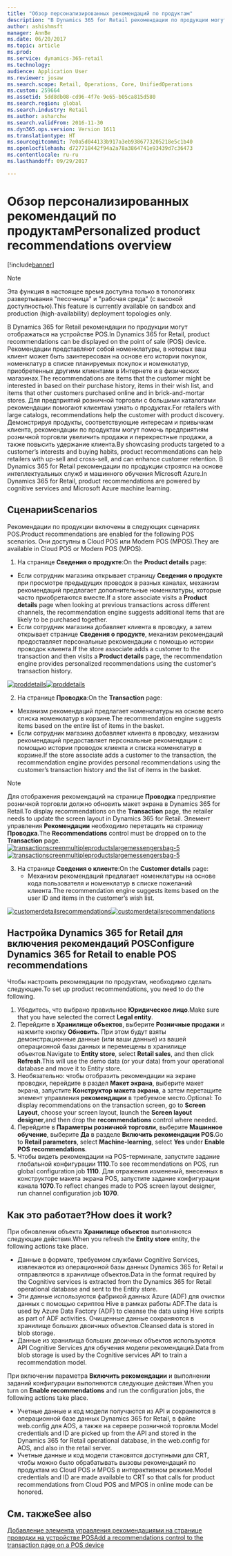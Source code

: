 ```yaml
---
title: "Обзор персонализированных рекомендаций по продуктам"
description: "В Dynamics 365 for Retail рекомендации по продукции могут отображаться на устройстве POS. Рекомендации представляют собой номенклатуры, в которых ваш клиент может быть заинтересован на основе его истории покупок, номенклатур в списке планируемых покупок и номенклатур, приобретенных другими клиентами в Интернете и в физических магазинах. Для предприятий розничной торговли с большими каталогами рекомендации помогают клиентам узнать о продуктах. Демонстрируя продукты, соответствующие интересам и привычкам клиента, рекомендации по продуктам могут помочь предприятиям розничной торговли увеличить продажи и перекрестные продажи, а также повысить удержание клиента. В Dynamics 365 for Retail рекомендации по продукции строятся на основе интеллектуальных служб и машинного обучения Microsoft Azure."
author: ashishmsft
manager: AnnBe
ms.date: 06/20/2017
ms.topic: article
ms.prod: 
ms.service: dynamics-365-retail
ms.technology: 
audience: Application User
ms.reviewer: josaw
ms.search.scope: Retail, Operations, Core, UnifiedOperations
ms.custom: 259664
ms.assetid: 5dd8db08-cd96-4f7e-9e65-b05ca815d580
ms.search.region: global
ms.search.industry: Retail
ms.author: asharchw
ms.search.validFrom: 2016-11-30
ms.dyn365.ops.version: Version 1611
ms.translationtype: HT
ms.sourcegitcommit: 7e0a5d044133b917a3eb9386773205218e5c1b40
ms.openlocfilehash: d727718442f94a2a78a3864741e93439d7c36473
ms.contentlocale: ru-ru
ms.lasthandoff: 09/29/2017

---
```


# <a name="personalized-product-recommendations-overview"></a><span data-ttu-id="299f8-107">Обзор персонализированных рекомендаций по продуктам</span><span class="sxs-lookup"><span data-stu-id="299f8-107">Personalized product recommendations overview</span></span>

[!include[banner](includes/banner.md)]


> [!NOTE]
> <span data-ttu-id="299f8-108">Эта функция в настоящее время доступна только в топологиях развертывания "песочница" и "рабочая среда" (с высокой доступностью).</span><span class="sxs-lookup"><span data-stu-id="299f8-108">This feature is currently available on sandbox and production (high-availability) deployment topologies only.</span></span> 

<span data-ttu-id="299f8-109">В Dynamics 365 for Retail рекомендации по продукции могут отображаться на устройстве POS.</span><span class="sxs-lookup"><span data-stu-id="299f8-109">In Dynamics 365 for Retail, product recommendations can be displayed on the point of sale (POS) device.</span></span> <span data-ttu-id="299f8-110">Рекомендации представляют собой номенклатуры, в которых ваш клиент может быть заинтересован на основе его истории покупок, номенклатур в списке планируемых покупок и номенклатур, приобретенных другими клиентами в Интернете и в физических магазинах.</span><span class="sxs-lookup"><span data-stu-id="299f8-110">The recommendations are items that the customer might be interested in based on their purchase history, items in their wish list, and items that other customers purchased online and in brick-and-mortar stores.</span></span> <span data-ttu-id="299f8-111">Для предприятий розничной торговли с большими каталогами рекомендации помогают клиентам узнать о продуктах.</span><span class="sxs-lookup"><span data-stu-id="299f8-111">For retailers with large catalogs, recommendations help the customer with product discovery.</span></span> <span data-ttu-id="299f8-112">Демонстрируя продукты, соответствующие интересам и привычкам клиента, рекомендации по продуктам могут помочь предприятиям розничной торговли увеличить продажи и перекрестные продажи, а также повысить удержание клиента.</span><span class="sxs-lookup"><span data-stu-id="299f8-112">By showcasing products targeted to a customer’s interests and buying habits, product recommendations can help retailers with up-sell and cross-sell, and can enhance customer retention.</span></span> <span data-ttu-id="299f8-113">В Dynamics 365 for Retail рекомендации по продукции строятся на основе интеллектуальных служб и машинного обучения Microsoft Azure.</span><span class="sxs-lookup"><span data-stu-id="299f8-113">In Dynamics 365 for Retail, product recommendations are powered by cognitive services and Microsoft Azure machine learning.</span></span>


<a name="scenarios"></a><span data-ttu-id="299f8-114">Сценарии</span><span class="sxs-lookup"><span data-stu-id="299f8-114">Scenarios</span></span>
---------

<span data-ttu-id="299f8-115">Рекомендации по продукции включены в следующих сценариях POS.</span><span class="sxs-lookup"><span data-stu-id="299f8-115">Product recommendations are enabled for the following POS scenarios.</span></span> <span data-ttu-id="299f8-116">Они доступны в Cloud POS или Modern POS (MPOS).</span><span class="sxs-lookup"><span data-stu-id="299f8-116">They are available in Cloud POS or Modern POS (MPOS).</span></span>

1.  <span data-ttu-id="299f8-117">На странице **Сведения о продукте**:</span><span class="sxs-lookup"><span data-stu-id="299f8-117">On the **Product details** page:</span></span>

-   <span data-ttu-id="299f8-118">Если сотрудник магазина открывает страницу **Сведения о продукте** при просмотре предыдущих проводок в разных каналах, механизм рекомендаций предлагает дополнительные номенклатуры, которые часто приобретаются вместе.</span><span class="sxs-lookup"><span data-stu-id="299f8-118">If a store associate visits a **Product details** page when looking at previous transactions across different channels, the recommendation engine suggests additional items that are likely to be purchased together.</span></span>
-   <span data-ttu-id="299f8-119">Если сотрудник магазина добавляет клиента в проводку, а затем открывает странице **Сведения о продукте**, механизм рекомендаций предоставляет персональные рекомендации с помощью истории проводок клиента.</span><span class="sxs-lookup"><span data-stu-id="299f8-119">If the store associate adds a customer to the transaction and then visits a **Product details** page, the recommendation engine provides personalized recommendations using the customer's transaction history.</span></span>

<span data-ttu-id="299f8-120">[![proddetails](./media/proddetails.png)](./media/proddetails.png)</span><span class="sxs-lookup"><span data-stu-id="299f8-120">[![proddetails](./media/proddetails.png)](./media/proddetails.png)</span></span>

2.  <span data-ttu-id="299f8-121">На странице **Проводка**:</span><span class="sxs-lookup"><span data-stu-id="299f8-121">On the **Transaction** page:</span></span>

-   <span data-ttu-id="299f8-122">Механизм рекомендаций предлагает номенклатуры на основе всего списка номенклатур в корзине.</span><span class="sxs-lookup"><span data-stu-id="299f8-122">The recommendation engine suggests items based on the entire list of items in the basket.</span></span>
-   <span data-ttu-id="299f8-123">Если сотрудник магазина добавляет клиента в проводку, механизм рекомендаций предоставляет персональные рекомендации с помощью истории проводок клиента и списка номенклатур в корзине.</span><span class="sxs-lookup"><span data-stu-id="299f8-123">If the store associate adds a customer to the transaction, the recommendation engine provides personal recommendations using the customer’s transaction history and the list of items in the basket.</span></span>

> [!NOTE]
> <span data-ttu-id="299f8-124">Для отображения рекомендаций на странице **Проводка** предприятие розничной торговли должно обновить макет экрана в Dynamics 365 for Retail.</span><span class="sxs-lookup"><span data-stu-id="299f8-124">To display recommendations on the **Transaction** page, the retailer needs to update the screen layout in Dynamics 365 for Retail.</span></span> <span data-ttu-id="299f8-125">Элемент управления **Рекомендации** необходимо перетащить на страницу **Проводка**.</span><span class="sxs-lookup"><span data-stu-id="299f8-125">The **Recommendations** control must be dropped on to the **Transaction** page.</span></span> <span data-ttu-id="299f8-126">[![transactionscreenmultipleproductslargemessengersbag-5](./media/transactionscreenmultipleproductslargemessengersbag-5.jpg)](./media/transactionscreenmultipleproductslargemessengersbag-5.jpg)</span><span class="sxs-lookup"><span data-stu-id="299f8-126">[![transactionscreenmultipleproductslargemessengersbag-5](./media/transactionscreenmultipleproductslargemessengersbag-5.jpg)](./media/transactionscreenmultipleproductslargemessengersbag-5.jpg)</span></span>

3.  <span data-ttu-id="299f8-127">На странице **Сведения о клиенте**:</span><span class="sxs-lookup"><span data-stu-id="299f8-127">On the **Customer details** page:</span></span>
    -   <span data-ttu-id="299f8-128">Механизм рекомендаций предлагает номенклатуры на основе кода пользователя и номенклатур в списке пожеланий клиента.</span><span class="sxs-lookup"><span data-stu-id="299f8-128">The recommendation engine suggests items based on the user ID and items in the customer’s wish list.</span></span>

<span data-ttu-id="299f8-129">[![customerdetailsrecommendations](./media/customerdetailsrecommendations.png)](./media/customerdetailsrecommendations.png)</span><span class="sxs-lookup"><span data-stu-id="299f8-129">[![customerdetailsrecommendations](./media/customerdetailsrecommendations.png)](./media/customerdetailsrecommendations.png)</span></span>

## <a name="configure-dynamics-365-for-retail-to-enable-pos-recommendations"></a><span data-ttu-id="299f8-130">Настройка Dynamics 365 for Retail для включения рекомендаций POS</span><span class="sxs-lookup"><span data-stu-id="299f8-130">Configure Dynamics 365 for Retail to enable POS recommendations</span></span>
<span data-ttu-id="299f8-131">Чтобы настроить рекомендации по продуктам, необходимо сделать следующее.</span><span class="sxs-lookup"><span data-stu-id="299f8-131">To set up product recommendations, you need to do the following.</span></span>

1.  <span data-ttu-id="299f8-132">Убедитесь, что выбрано правильное **Юридическое лицо**.</span><span class="sxs-lookup"><span data-stu-id="299f8-132">Make sure that you have selected the correct **Legal entity**.</span></span>
2.  <span data-ttu-id="299f8-133">Перейдите в **Хранилище объектов**, выберите **Розничные продажи** и нажмите кнопку **Обновить**. При этом будут взяты демонстрационные данные (или ваши данные) из вашей операционной базы данных и перемещены в хранилище объектов.</span><span class="sxs-lookup"><span data-stu-id="299f8-133">Navigate to **Entity store**, select **Retail sales**, and then click **Refresh**.This will use the demo data (or your data) from your operational database and move it to Entity store.</span></span>
3.  <span data-ttu-id="299f8-134">Необязательно: чтобы отобразить рекомендации на экране проводки, перейдите в раздел **Макет экрана**, выберите макет экрана, запустите **Конструктор макета экрана**, а затем перетащите элемент управления **рекомендации** в требуемое место.</span><span class="sxs-lookup"><span data-stu-id="299f8-134">Optional: To display recommendations on the transaction screen, go to **Screen Layout**, choose your screen layout, launch the **Screen layout designer**,and then drop the **recommendations** control where needed.</span></span>
4.  <span data-ttu-id="299f8-135">Перейдите в **Параметры розничной торговли**, выберите **Машинное обучение**, выберите **Да** в разделе **Включить рекомендации POS**.</span><span class="sxs-lookup"><span data-stu-id="299f8-135">Go to **Retail parameters**, select **Machine-learning**, select **Yes** under **Enable POS recommendations**.</span></span>
5.  <span data-ttu-id="299f8-136">Чтобы видеть рекомендации на POS-терминале, запустите задание глобальной конфигурации **1110**.</span><span class="sxs-lookup"><span data-stu-id="299f8-136">To see recommendations on POS, run global configuration job **1110**.</span></span> <span data-ttu-id="299f8-137">Для отражения изменений, внесенных в конструкторе макета экрана POS, запустите задание конфигурации канала **1070**.</span><span class="sxs-lookup"><span data-stu-id="299f8-137">To reflect changes made to POS screen layout designer, run channel configuration job **1070**.</span></span>

## <a name="how-does-it-work"></a><span data-ttu-id="299f8-138">[]()Как это работает?</span><span class="sxs-lookup"><span data-stu-id="299f8-138">[]()How does it work?</span></span>
<span data-ttu-id="299f8-139">При обновлении объекта **Хранилище объектов** выполняются следующие действия.</span><span class="sxs-lookup"><span data-stu-id="299f8-139">When you refresh the **Entity store** entity, the following actions take place.</span></span>

-   <span data-ttu-id="299f8-140">Данные в формате, требуемом службами Cognitive Services, извлекаются из операционной базы данных Dynamics 365 for Retail и отправляются в хранилище объектов.</span><span class="sxs-lookup"><span data-stu-id="299f8-140">Data in the format required by the Cognitive services is extracted from the Dynamics 365 for Retail operational database and sent to the Entity store.</span></span>
-   <span data-ttu-id="299f8-141">Эти данные используются фабрикой данных Azure (ADF) для очистки данных с помощью скриптов Hive в рамках работы ADF.</span><span class="sxs-lookup"><span data-stu-id="299f8-141">The data is used by Azure Data Factory (ADF) to cleanse the data using Hive scripts as part of ADF activities.</span></span> <span data-ttu-id="299f8-142">Очищенные данные сохраняются в хранилище больших двоичных объектов.</span><span class="sxs-lookup"><span data-stu-id="299f8-142">Cleansed data is stored in blob storage.</span></span>
-   <span data-ttu-id="299f8-143">Данные из хранилища больших двоичных объектов используются API Cognitive Services для обучения модели рекомендаций.</span><span class="sxs-lookup"><span data-stu-id="299f8-143">Data from blob storage is used by the Cognitive services API to train a recommendation model.</span></span>

<span data-ttu-id="299f8-144">При включении параметра **Включить рекомендации** и выполнении заданий конфигурации выполняются следующие действия.</span><span class="sxs-lookup"><span data-stu-id="299f8-144">When you turn on **Enable recommendations** and run the configuration jobs, the following actions take place.</span></span>

-   <span data-ttu-id="299f8-145">Учетные данные и код модели получаются из API и сохраняются в операционной базе данных Dynamics 365 for Retail, в файле web.config для AOS, а также на сервере розничной торговли.</span><span class="sxs-lookup"><span data-stu-id="299f8-145">Model credentials and ID are picked up from the API and stored in the Dynamics 365 for Retail operational database, in the web.config for AOS, and also in the retail server.</span></span>
-   <span data-ttu-id="299f8-146">Учетные данные и код модели становятся доступными для CRT, чтобы можно было обрабатывать вызовы рекомендаций по продуктам из Cloud POS и MPOS в интерактивном режиме.</span><span class="sxs-lookup"><span data-stu-id="299f8-146">Model credentials and ID are made available to CRT so that calls for product recommendations from Cloud POS and MPOS in online mode can be honored.</span></span>


<a name="see-also"></a><span data-ttu-id="299f8-147">См. также</span><span class="sxs-lookup"><span data-stu-id="299f8-147">See also</span></span>
--------

[<span data-ttu-id="299f8-148">Добавление элемента управления рекомендациями на странице проводки на устройстве POS</span><span class="sxs-lookup"><span data-stu-id="299f8-148">Add a recommendations control to the transaction page on a POS device</span></span>](add-recommendations-control-pos-screen.md)




